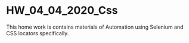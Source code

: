 # HW_04_04_2020_Css
This home work is contains materials of Automation using Selenium and CSS locators specifically.
